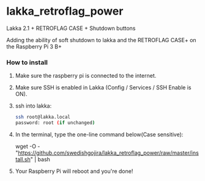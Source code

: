 # lakka_retroflag_power
Lakka 2.1 + RETROFLAG CASE + Shutdown buttons





Adding the ability of soft shutdown to lakka and the RETROFLAG CASE+ on the Raspberry Pi 3 B+







### How to install

1. Make sure the raspberry pi is connected to the internet.

2. Make sure SSH is enabled in Lakka (Config / Services / SSH Enable is ON).

3. ssh into lakka:

   ```bash
   ssh root@lakka.local
   password: root (if unchanged)
   ```

   

4. In the terminal, type the one-line command below(Case sensitive):

   wget -O - "https://github.com/swedishgojira/lakka_retroflag_power/raw/master/install.sh" | bash

5. Your Raspberry Pi will reboot and you're done!







